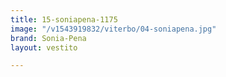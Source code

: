 ```yaml
---
title: 15-soniapena-1175
image: "/v1543919832/viterbo/04-soniapena.jpg"
brand: Sonia-Pena
layout: vestito

---
```

